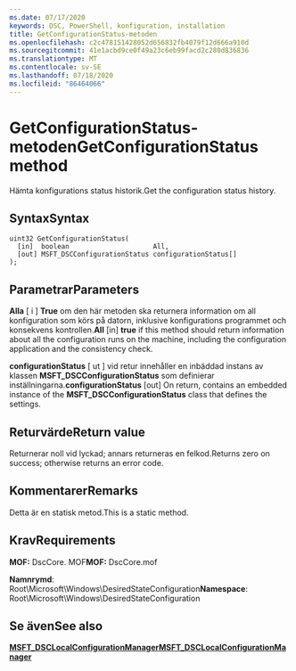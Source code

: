 ```yaml
---
ms.date: 07/17/2020
keywords: DSC, PowerShell, konfiguration, installation
title: GetConfigurationStatus-metoden
ms.openlocfilehash: c2c478151428052d656832fb4079f12d666a910d
ms.sourcegitcommit: 41e1acbd9ce0f49a23c6eb99facd2c280d836836
ms.translationtype: MT
ms.contentlocale: sv-SE
ms.lasthandoff: 07/18/2020
ms.locfileid: "86464066"
---
```

# <a name="getconfigurationstatus-method"></a><span data-ttu-id="dc23a-103">GetConfigurationStatus-metoden</span><span class="sxs-lookup"><span data-stu-id="dc23a-103">GetConfigurationStatus method</span></span>

<span data-ttu-id="dc23a-104">Hämta konfigurations status historik.</span><span class="sxs-lookup"><span data-stu-id="dc23a-104">Get the configuration status history.</span></span>

## <a name="syntax"></a><span data-ttu-id="dc23a-105">Syntax</span><span class="sxs-lookup"><span data-stu-id="dc23a-105">Syntax</span></span>

```mof
uint32 GetConfigurationStatus(
  [in]  boolean                     All,
  [out] MSFT_DSCConfigurationStatus configurationStatus[]
);
```

## <a name="parameters"></a><span data-ttu-id="dc23a-106">Parametrar</span><span class="sxs-lookup"><span data-stu-id="dc23a-106">Parameters</span></span>

<span data-ttu-id="dc23a-107">**Alla** \[ i \] **True** om den här metoden ska returnera information om all konfiguration som körs på datorn, inklusive konfigurations programmet och konsekvens kontrollen.</span><span class="sxs-lookup"><span data-stu-id="dc23a-107">**All** \[in\] **true** if this method should return information about all the configuration runs on the machine, including the configuration application and the consistency check.</span></span>

<span data-ttu-id="dc23a-108">**configurationStatus** \[ ut \] vid retur innehåller en inbäddad instans av klassen **MSFT_DSCConfigurationStatus** som definierar inställningarna.</span><span class="sxs-lookup"><span data-stu-id="dc23a-108">**configurationStatus** \[out\] On return, contains an embedded instance of the **MSFT_DSCConfigurationStatus** class that defines the settings.</span></span>

## <a name="return-value"></a><span data-ttu-id="dc23a-109">Returvärde</span><span class="sxs-lookup"><span data-stu-id="dc23a-109">Return value</span></span>

<span data-ttu-id="dc23a-110">Returnerar noll vid lyckad; annars returneras en felkod.</span><span class="sxs-lookup"><span data-stu-id="dc23a-110">Returns zero on success; otherwise returns an error code.</span></span>

## <a name="remarks"></a><span data-ttu-id="dc23a-111">Kommentarer</span><span class="sxs-lookup"><span data-stu-id="dc23a-111">Remarks</span></span>

<span data-ttu-id="dc23a-112">Detta är en statisk metod.</span><span class="sxs-lookup"><span data-stu-id="dc23a-112">This is a static method.</span></span>

## <a name="requirements"></a><span data-ttu-id="dc23a-113">Krav</span><span class="sxs-lookup"><span data-stu-id="dc23a-113">Requirements</span></span>

<span data-ttu-id="dc23a-114">**MOF:** DscCore. MOF</span><span class="sxs-lookup"><span data-stu-id="dc23a-114">**MOF:** DscCore.mof</span></span>

<span data-ttu-id="dc23a-115">**Namnrymd**: Root\Microsoft\Windows\DesiredStateConfiguration</span><span class="sxs-lookup"><span data-stu-id="dc23a-115">**Namespace**: Root\Microsoft\Windows\DesiredStateConfiguration</span></span>

## <a name="see-also"></a><span data-ttu-id="dc23a-116">Se även</span><span class="sxs-lookup"><span data-stu-id="dc23a-116">See also</span></span>

[<span data-ttu-id="dc23a-117">**MSFT_DSCLocalConfigurationManager**</span><span class="sxs-lookup"><span data-stu-id="dc23a-117">**MSFT_DSCLocalConfigurationManager**</span></span>](msft-dsclocalconfigurationmanager.md)

